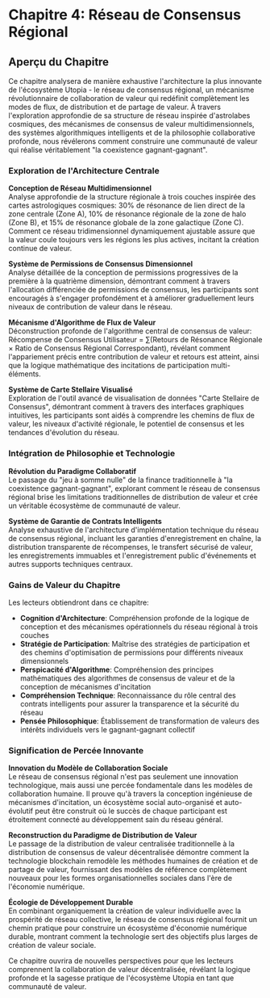 # Chapitre 4: Réseau de Consensus Régional

## Aperçu du Chapitre

Ce chapitre analysera de manière exhaustive l'architecture la plus innovante de l'écosystème Utopia - le réseau de consensus régional, un mécanisme révolutionnaire de collaboration de valeur qui redéfinit complètement les modes de flux, de distribution et de partage de valeur. À travers l'exploration approfondie de sa structure de réseau inspirée d'astrolabes cosmiques, des mécanismes de consensus de valeur multidimensionnels, des systèmes algorithmiques intelligents et de la philosophie collaborative profonde, nous révélerons comment construire une communauté de valeur qui réalise véritablement "la coexistence gagnant-gagnant".

### Exploration de l'Architecture Centrale

**Conception de Réseau Multidimensionnel**  
Analyse approfondie de la structure régionale à trois couches inspirée des cartes astrologiques cosmiques: 30% de résonance de lien direct de la zone centrale (Zone A), 10% de résonance régionale de la zone de halo (Zone B), et 15% de résonance globale de la zone galactique (Zone C). Comment ce réseau tridimensionnel dynamiquement ajustable assure que la valeur coule toujours vers les régions les plus actives, incitant la création continue de valeur.

**Système de Permissions de Consensus Dimensionnel**  
Analyse détaillée de la conception de permissions progressives de la première à la quatrième dimension, démontrant comment à travers l'allocation différenciée de permissions de consensus, les participants sont encouragés à s'engager profondément et à améliorer graduellement leurs niveaux de contribution de valeur dans le réseau.

**Mécanisme d'Algorithme de Flux de Valeur**  
Déconstruction profonde de l'algorithme central de consensus de valeur: Récompense de Consensus Utilisateur = ∑(Retours de Résonance Régionale × Ratio de Consensus Régional Correspondant), révélant comment l'appariement précis entre contribution de valeur et retours est atteint, ainsi que la logique mathématique des incitations de participation multi-éléments.

**Système de Carte Stellaire Visualisé**  
Exploration de l'outil avancé de visualisation de données "Carte Stellaire de Consensus", démontrant comment à travers des interfaces graphiques intuitives, les participants sont aidés à comprendre les chemins de flux de valeur, les niveaux d'activité régionale, le potentiel de consensus et les tendances d'évolution du réseau.

### Intégration de Philosophie et Technologie

**Révolution du Paradigme Collaboratif**  
Le passage du "jeu à somme nulle" de la finance traditionnelle à "la coexistence gagnant-gagnant", explorant comment le réseau de consensus régional brise les limitations traditionnelles de distribution de valeur et crée un véritable écosystème de communauté de valeur.

**Système de Garantie de Contrats Intelligents**  
Analyse exhaustive de l'architecture d'implémentation technique du réseau de consensus régional, incluant les garanties d'enregistrement en chaîne, la distribution transparente de récompenses, le transfert sécurisé de valeur, les enregistrements immuables et l'enregistrement public d'événements et autres supports techniques centraux.

### Gains de Valeur du Chapitre

Les lecteurs obtiendront dans ce chapitre:

* **Cognition d'Architecture**: Compréhension profonde de la logique de conception et des mécanismes opérationnels du réseau régional à trois couches
* **Stratégie de Participation**: Maîtrise des stratégies de participation et des chemins d'optimisation de permissions pour différents niveaux dimensionnels
* **Perspicacité d'Algorithme**: Compréhension des principes mathématiques des algorithmes de consensus de valeur et de la conception de mécanismes d'incitation
* **Compréhension Technique**: Reconnaissance du rôle central des contrats intelligents pour assurer la transparence et la sécurité du réseau
* **Pensée Philosophique**: Établissement de transformation de valeurs des intérêts individuels vers le gagnant-gagnant collectif

### Signification de Percée Innovante

**Innovation du Modèle de Collaboration Sociale**  
Le réseau de consensus régional n'est pas seulement une innovation technologique, mais aussi une percée fondamentale dans les modèles de collaboration humaine. Il prouve qu'à travers la conception ingénieuse de mécanismes d'incitation, un écosystème social auto-organisé et auto-évolutif peut être construit où le succès de chaque participant est étroitement connecté au développement sain du réseau général.

**Reconstruction du Paradigme de Distribution de Valeur**  
Le passage de la distribution de valeur centralisée traditionnelle à la distribution de consensus de valeur décentralisée démontre comment la technologie blockchain remodèle les méthodes humaines de création et de partage de valeur, fournissant des modèles de référence complètement nouveaux pour les formes organisationnelles sociales dans l'ère de l'économie numérique.

**Écologie de Développement Durable**  
En combinant organiquement la création de valeur individuelle avec la prospérité de réseau collective, le réseau de consensus régional fournit un chemin pratique pour construire un écosystème d'économie numérique durable, montrant comment la technologie sert des objectifs plus larges de création de valeur sociale.

Ce chapitre ouvrira de nouvelles perspectives pour que les lecteurs comprennent la collaboration de valeur décentralisée, révélant la logique profonde et la sagesse pratique de l'écosystème Utopia en tant que communauté de valeur.